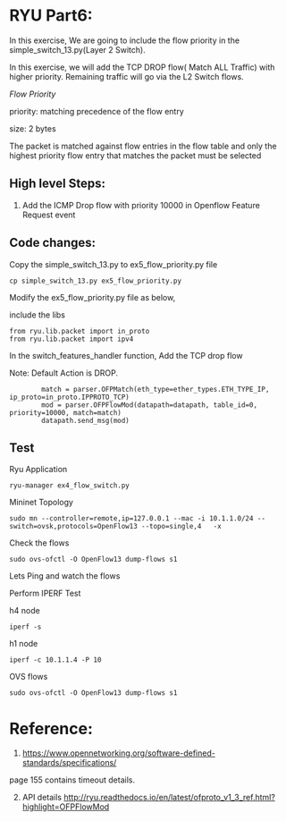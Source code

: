 RYU Part6:
=========

In this exercise, We are going to include the flow priority  in  the simple_switch_13.py(Layer 2 Switch). 

In this exercise, we will add the TCP DROP flow( Match ALL Traffic) with higher priority. Remaining traffic will go via the L2 Switch flows.



*Flow Priority*

priority: matching precedence of the flow entry

size: 2 bytes

The packet is matched against flow entries in the flow table and only the highest priority flow entry that matches the packet must be selected





## High level Steps:

1. Add the ICMP Drop flow with priority 10000 in Openflow Feature Request event


## Code changes:

Copy the simple_switch_13.py to ex5_flow_priority.py file
```
cp simple_switch_13.py ex5_flow_priority.py
```
Modify the ex5_flow_priority.py file as below,


include the libs
```
from ryu.lib.packet import in_proto
from ryu.lib.packet import ipv4
```

In the switch_features_handler function, Add the TCP drop flow

Note: Default Action is DROP. 

```    
        match = parser.OFPMatch(eth_type=ether_types.ETH_TYPE_IP, ip_proto=in_proto.IPPROTO_TCP)
        mod = parser.OFPFlowMod(datapath=datapath, table_id=0, priority=10000, match=match)
        datapath.send_msg(mod)

```


## Test


Ryu Application

```
ryu-manager ex4_flow_switch.py
```

Mininet Topology

```
sudo mn --controller=remote,ip=127.0.0.1 --mac -i 10.1.1.0/24 --switch=ovsk,protocols=OpenFlow13 --topo=single,4   -x
```

Check the flows

```
sudo ovs-ofctl -O OpenFlow13 dump-flows s1
```

Lets Ping and watch the flows


Perform IPERF Test

h4 node
```
iperf -s
```
h1 node
```
iperf -c 10.1.1.4 -P 10
```


OVS flows
```
sudo ovs-ofctl -O OpenFlow13 dump-flows s1
```




# Reference:

1. https://www.opennetworking.org/software-defined-standards/specifications/

page 155 contains timeout details.

2. API details
http://ryu.readthedocs.io/en/latest/ofproto_v1_3_ref.html?highlight=OFPFlowMod
